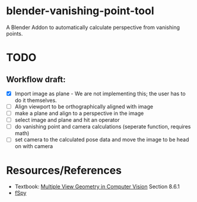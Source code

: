 # blender-vanishing-point-tool
A Blender Addon to automatically calculate perspective from vanishing points.

# TODO
## Workflow draft:
- [X] Import image as plane - We are not implementing this; the user has to do it themselves.
- [ ] Align viewport to be orthographically aligned with image
- [ ] make a plane and align to a perspective in the image
- [ ] select image and plane and hit an operator
- [ ] do vanishing point and camera calculations (seperate function, requires math)
- [ ] set camera to the calculated pose data and move the image to be head on with camera

# Resources/References
- Textbook: [Multiple View Geometry in Computer Vision](https://github.com/DeepRobot2020/books/blob/master/Multiple%20View%20Geometry%20in%20Computer%20Vision%20(Second%20Edition).pdf) Section 8.6.1
- [fSpy](https://fspy.io/)
